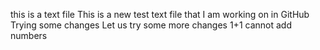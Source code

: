 this is a text file
This is a new test text file that I am working on in GitHub
Trying some changes
Let us try some more changes
1+1
cannot add numbers

